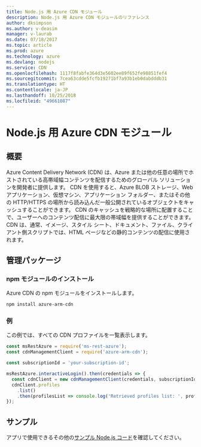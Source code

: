 ```yaml
---
title: Node.js 用 Azure CDN モジュール
description: Node.js 用 Azure CDN モジュールのリファレンス
author: dksimpson
ms.author: v-deasim
manager: v-laurab
ms.date: 07/18/2017
ms.topic: article
ms.prod: azure
ms.technology: azure
ms.devlang: nodejs
ms.service: CDN
ms.openlocfilehash: 1117f8fabfe364d3e5602ee89f652fe98851fef4
ms.sourcegitcommit: 7cea63cdde5fcfb19271bf7a93b1eb0dabdddb31
ms.translationtype: HT
ms.contentlocale: ja-JP
ms.lasthandoff: 10/25/2018
ms.locfileid: "49661087"
---
```

# <a name="azure-cdn-modules-for-nodejs"></a>Node.js 用 Azure CDN モジュール

## <a name="overview"></a>概要

Azure Content Delivery Network (CDN) は、Azure または他の任意の場所でホストされている高帯域幅コンテンツを配信するためのグローバル ソリューションを開発者に提供します。 CDN を使用すると、Azure BLOB ストレージ、Web アプリケーション、仮想マシン、アプリケーション フォルダー、またはその他の HTTP/HTTPS の場所から読み込んだ一般公開されているオブジェクトをキャッシュすることができます。 CDN のキャッシュを戦略的な場所に配置することで、ユーザーへのコンテンツ配信に最大限の帯域幅を提供することができます。 CDN は、通常、イメージ、スタイル シート、ドキュメント、ファイル、クライアント側スクリプトでは、HTML ページなどの静的コンテンツの配信に使用されます。

## <a name="management-package"></a>管理パッケージ

### <a name="install-the-npm-module"></a>npm モジュールのインストール

Azure CDN の npm モジュールをインストールします。

```bash
npm install azure-arm-cdn
```

### <a name="example"></a>例

この例では、すべての CDN プロファイルを一覧表示します。

```javascript
const msRestAzure = require('ms-rest-azure');
const cdnManagementClient = require('azure-arm-cdn');

const subscriptionId = 'your-subscription-id';

msRestAzure.interactiveLogin().then(credentials => {
  const cdnClient = new cdnManagementClient(credentials, subscriptionId);
  cdnClient.profiles
    .list()
    .then(profilesList => console.log('Retrieved profiles list: ', profilesList));
});
```

## <a name="samples"></a>サンプル

アプリで使用できるその他の[サンプル Node.js コード](https://azure.microsoft.com/resources/samples/?platform=nodejs)を確認してください。
